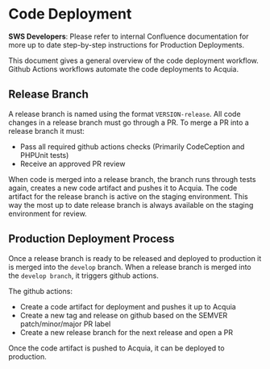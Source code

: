 # Code Deployment

**SWS Developers**: Please refer to internal Confluence documentation for more up to date step-by-step instructions for Production Deployments.

This document gives a general overview of the code deployment workflow. Github Actions workflows automate the code deployments to Acquia.

## Release Branch
A release branch is named using the format `VERSION-release`. All code changes in a release branch must go through a PR. To merge a PR into a release branch it must:
- Pass all required github actions checks (Primarily CodeCeption and PHPUnit tests)
- Receive an approved PR review

When code is merged into a release branch, the branch runs through tests again, creates a new code artifact and pushes it to Acquia. The code artifact for the release branch is active on the staging environment. This way the most up to date release branch is always available on the staging environment for review.

## Production Deployment Process
Once a release branch is ready to be released and deployed to production it is merged into the `develop` branch. When a release branch is merged into the `develop branch`, it triggers github actions.

The github actions:
- Create a code artifact for deployment and pushes it up to Acquia
- Create a new tag and release on github based on the SEMVER patch/minor/major PR label
- Create a new release branch for the next release and open a PR

Once the code artifact is pushed to Acquia, it can be deployed to production.
